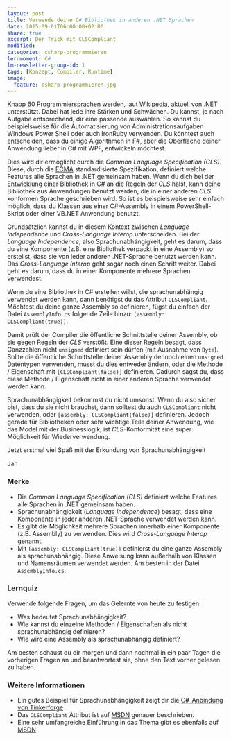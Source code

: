 ```yaml
---
layout: post
title: Verwende deine C# Bibliothek in anderen .NET Sprachen
date: 2015-09-01T06:00:00+02:00
share: true
excerpt: Der Trick mit CLSCompliant
modified:
categories: csharp-programmieren
lernmoment: C#
lm-newsletter-group-id: 1
tags: [Konzept, Compiler, Runtime]
image:
  feature: csharp-programmieren.jpg
---
```


Knapp 60 Programmiersprachen werden, laut [Wikipedia](https://de.wikipedia.org/wiki/Liste_von_.NET-Sprachen), aktuell von .NET unterstützt. Dabei hat jede ihre Stärken und Schwächen. Du kannst, je nach Aufgabe entsprechend, dir eine passende auswählen. So kannst du beispielsweise für die Automatisierung von Administrationsaufgaben Windows Power Shell oder auch IronRuby verwenden. Du könntest auch entscheiden, dass du einige Algorithmen in F#, aber die Oberfläche deiner Anwendung lieber in C# mit WPF, entwickeln möchtest.

Dies wird dir ermöglicht durch die *Common Language Specification (CLS)*. Diese, durch die [ECMA](http://www.ecma-international.org/publications/standards/Ecma-335.htm) standardisierte Spezifikation, definiert welche Features alle Sprachen in .NET gemeinsam haben. Wenn du dich bei der Entwicklung einer Bibliothek in C# an die Regeln der *CLS* hälst, kann deine Bibliothek aus Anwendungen benutzt werden, die in einer anderen *CLS* konformen Sprache geschrieben wird. So ist es beispielsweise sehr einfach möglich, dass du Klassen aus einer C#-Assembly in einem PowerShell-Skript oder einer VB.NET Anwendung benutzt.

Grundsätzlich kannst du in diesem Kontext zwischen *Language Independence* und *Cross-Language Interop* unterscheiden. Bei der *Language Independence*, also Sprachunabhängigkeit, geht es darum, dass du eine Komponente (z.B. eine Bibliothek verpackt in eine Assembly) so erstellst, dass sie von jeder anderen .NET-Sprache benutzt werden kann. Das *Cross-Language Interop* geht sogar noch einen Schritt weiter. Dabei geht es darum, dass du in einer Komponente mehrere Sprachen verwendest.

Wenn du eine Bibliothek in C# erstellen willst, die sprachunabhängig verwendet werden kann, dann benötigst du das Attribut `CLSCompliant`. Möchtest du deine ganze Assembly so definieren, fügst du einfach der Datei `AssemblyInfo.cs` folgende Zeile hinzu: `[assembly: CLSCompliant(true)]`.

Damit prüft der Compiler die öffentliche Schnittstelle deiner Assembly, ob sie gegen Regeln der *CLS* verstößt. Eine dieser Regeln besagt, dass Ganzzahlen nicht `unsigned` definiert sein dürfen (mit Ausnahme von `Byte`). Sollte die öffentliche Schnittstelle deiner Assembly dennoch einen `unsigned` Datentypen verwenden, musst du dies entweder ändern, oder die Methode / Eigenschaft mit `[CLSCompliant(false)]` definieren. Dadurch sagst du, dass diese Methode / Eigenschaft nicht in einer anderen Sprache verwendet werden kann.

Sprachunabhängigkeit bekommst du nicht umsonst. Wenn du also sicher bist, dass du sie nicht brauchst, dann solltest du auch `CLSCompliant` nicht verwenden, oder `[assembly: CLSCompliant(false)]` definieren. Jedoch gerade für Bibliotheken oder sehr wichtige Teile deiner Anwendung, wie das Model mit der Businesslogik, ist *CLS*-Konformität eine super Möglichkeit für Wiederverwendung.

Jetzt erstmal viel Spaß mit der Erkundung von Sprachunabhängigkeit

Jan


### Merke

-	Die *Common Language Specification (CLS)* definiert welche Features alle Sprachen in .NET gemeinsam haben.
-	Sprachunabhängigkeit (*Language Independence*) besagt, dass eine Komponente in jeder anderen .NET-Sprache verwendet werden kann.
-	Es gibt die Möglichkeit mehrere Sprachen innerhalb einer Komponente (z.B. Assembly) zu verwenden. Dies wird *Cross-Language Interop* genannt.
-	Mit `[assembly: CLSCompliant(true)]` definierst du eine ganze Assembly als sprachunabhängig. Diese Anweisung kann außerhalb von Klassen und Namensräumen verwendet werden. Am besten in der Datei `AssemblyInfo.cs`.

### Lernquiz 

Verwende folgende Fragen, um das Gelernte von heute zu festigen:

-	Was bedeutet Sprachunabhängigkeit?
-	Wie kannst du einzelne Methoden / Eigenschaften als nicht sprachunabhängig definieren?
-	Wie wird eine Assembly als sprachunabhängig definiert?

Am besten schaust du dir morgen und dann nochmal in ein paar Tagen die vorherigen Fragen an und beantwortest sie, ohne den Text vorher gelesen zu haben.

### Weitere Informationen

-	Ein gutes Beispiel für Sprachunabhängigkeit zeigt dir die [C#-Anbindung von Tinkerforge](https://github.com/Tinkerforge/generators/blob/master/csharp/IPConnection.cs)
-	Das `CLSCompliant` Attribut ist auf [MSDN](https://msdn.microsoft.com/de-de/library/system.clscompliantattribute(v=vs.110).aspx) genauer beschrieben.
-	Eine sehr umfangreiche Einführung in das Thema gibt es ebenfalls auf [MSDN](https://msdn.microsoft.com/de-de/library/vstudio/12a7a7h3(v=vs.110).aspx)
